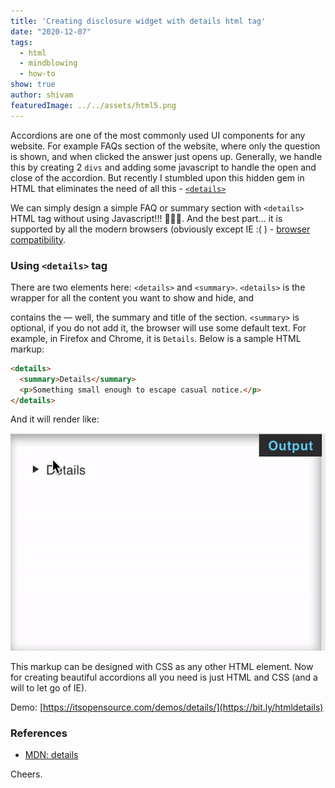 ```yaml
---
title: 'Creating disclosure widget with details html tag'
date: "2020-12-07"
tags:
  - html
  - mindblowing
  - how-to
show: true
author: shivam
featuredImage: ../../assets/html5.png
---
```


Accordions are one of the most commonly used UI components for any website. For example FAQs section of the website, where only the question is shown, and when clicked the answer just opens up.
Generally, we handle this by creating 2 `divs` and adding some javascript to handle the open and close of the accordion. But recently I stumbled upon this hidden gem in HTML that eliminates the need of all this - [`<details>`](https://developer.mozilla.org/docs/Web/HTML/Element/details)

We can simply design a simple FAQ or summary section with `<details>` HTML tag without using Javascript!!! 🤯🤯🤯.
And the best part... it is supported by all the modern browsers (obviously except IE :( ) - [browser compatibility](https://caniuse.com/?search=details).  

### Using `<details>` tag

There are two elements here: `<details>` and `<summary>`. `<details>` is the wrapper for all the content you want to show and hide, and <summary> contains the — well, the summary and title of the section. `<summary>` is optional, if you do not add it, the browser will use some default text. For example, in Firefox and Chrome, it is `Details`. Below is a sample HTML markup:

```html
<details>
  <summary>Details</summary>
  <p>Something small enough to escape casual notice.</p>
</details>
```

And it will render like:

![part1](./1.gif)

This markup can be designed with CSS as any other HTML element. Now for creating beautiful accordions all you need is just HTML and CSS (and a will to let go of IE).

Demo: [https://itsopensource.com/demos/details/](https://bit.ly/htmldetails)


### References
* [MDN: details](https://developer.mozilla.org/en-US/docs/Web/HTML/Element/details)

Cheers.
